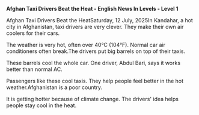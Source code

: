 <p><strong>Afghan Taxi Drivers Beat the Heat - English News In Levels - Level 1</strong></p>
<p>Afghan Taxi Drivers Beat the HeatSaturday, 12 July, 2025In Kandahar, a hot city in Afghanistan, taxi drivers are very clever. They make their own air coolers for their cars.</p>
<p>The weather is very hot, often over 40°C (104°F). Normal car air conditioners often break.The drivers put big barrels on top of their taxis.</p>
<p>These barrels cool the whole car. One driver, Abdul Bari, says it works better than normal AC.</p>
<p>Passengers like these cool taxis. They help people feel better in the hot weather.Afghanistan is a poor country.</p>
<p>It is getting hotter because of climate change. The drivers' idea helps people stay cool in the heat.</p>
